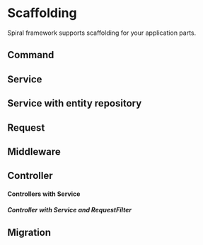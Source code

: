 # Scaffolding
Spiral framework supports scaffolding for your application parts. 

## Command

## Service

## Service with entity repository

## Request

## Middleware

## Controller

#### Controllers with Service

##### Controller with Service and RequestFilter

## Migration
